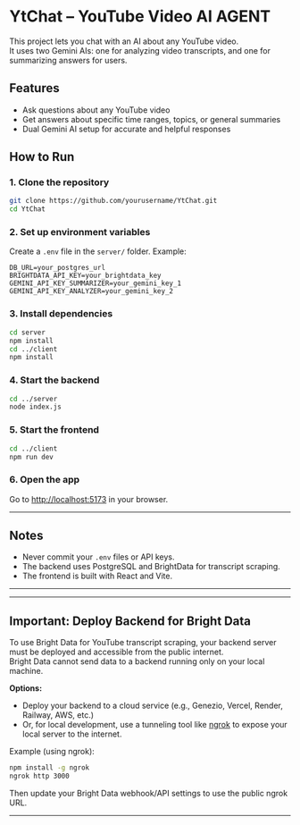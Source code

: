 # YtChat – YouTube Video AI AGENT

This project lets you chat with an AI about any YouTube video.  
It uses two Gemini AIs: one for analyzing video transcripts, and one for summarizing answers for users.

## Features

- Ask questions about any YouTube video
- Get answers about specific time ranges, topics, or general summaries
- Dual Gemini AI setup for accurate and helpful responses

## How to Run

### 1. Clone the repository

```bash
git clone https://github.com/yourusername/YtChat.git
cd YtChat
```

### 2. Set up environment variables

Create a `.env` file in the `server/` folder. Example:

```
DB_URL=your_postgres_url
BRIGHTDATA_API_KEY=your_brightdata_key
GEMINI_API_KEY_SUMMARIZER=your_gemini_key_1
GEMINI_API_KEY_ANALYZER=your_gemini_key_2
```

### 3. Install dependencies

```bash
cd server
npm install
cd ../client
npm install
```

### 4. Start the backend

```bash
cd ../server
node index.js
```

### 5. Start the frontend

```bash
cd ../client
npm run dev
```

### 6. Open the app

Go to [http://localhost:5173](http://localhost:5173) in your browser.

---

## Notes

- Never commit your `.env` files or API keys.
- The backend uses PostgreSQL and BrightData for transcript scraping.
- The frontend is built with React and Vite.

---
---
## Important: Deploy Backend for Bright Data

To use Bright Data for YouTube transcript scraping, your backend server must be deployed and accessible from the public internet.  
Bright Data cannot send data to a backend running only on your local machine.

**Options:**
- Deploy your backend to a cloud service (e.g., Genezio, Vercel, Render, Railway, AWS, etc.)
- Or, for local development, use a tunneling tool like [ngrok](https://ngrok.com/) to expose your local server to the internet.

Example (using ngrok):

```bash
npm install -g ngrok
ngrok http 3000
```
Then update your Bright Data webhook/API settings to use the public ngrok URL.

---

